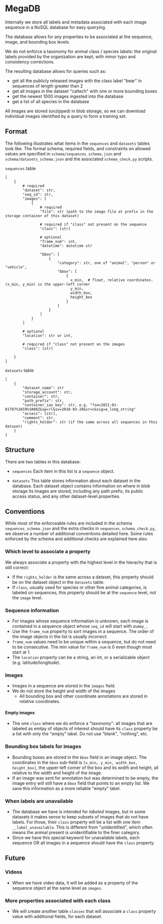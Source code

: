 # MegaDB

Internally we store all labels and metadata associated with each image sequence in a NoSQL database for easy querying.

The database allows for any properties to be associated at the sequence, image, and bounding box levels.

We do not enforce a taxonomy for animal class / species labels: the original labels provided by the organization are kept, with minor typo and consistency corrections.

The resulting database allows for queries such as:
- get all the publicly released images with the class label "bear" in sequences of length greater than 2
- get all images in the dataset "caltech" with one or more bounding boxes
- get the newest 1000 images ingested into the database
- get a list of all species in the database

All images are stored (unzipped) in blob storage, so we can download individual images identified by a query to form a training set.


## Format

The following illustrates what items in the `sequences` and `datasets` tables look like. The formal schema, required fields, and constraints on allowed values are specified in `schema/sequences_schema.json` and `schema/datasets_schema.json` and the associated `schema_check.py` scripts.

`sequences` table

```
[
    {
        # required
        "dataset": str,
        "seq_id": str,
        "images": [
            {
                # required
                "file": str (path to the image file at prefix in the storage container of this dataset)
                
                # required if "class" not present on the sequence
                "class": [str]
                
                # optional
                "frame_num": int,
                "datetime": datetime str
                
                "bbox": [
                    {
                        "category": str, one of "animal", "person" or "vehicle",
                        "bbox": [
                            {
                              x_min,  # float, relative coordinates. (x_min, y_min) is the upper-left corner
                              y_min,
                              width_box,
                              height_box
                            }
                        ]
                    }
                ]
            }
        ]
        
        # optional
        "location": str or int,
        
        # required if "class" not present on the images
        "class": [str]

    }
]

```


`datasets` table

```
[
    {
        "dataset_name": str
        "storage_account": str,
        "container": str,
        "path_prefix": str,
        "container_sas_key": str, e.g. "?se=2021-01-01T07%3A59%3A00Z&sp=rl&sv=2018-03-28&sr=c&sig=a_long_string"
        "access": [str],
        "comment": str,
        "rights_holder": str (if the same across all sequences in this dataset)
    }
]
```


## Structure

There are two tables in this database: 

- `sequences`
Each item in this list is a `sequence` object. 

- `datasets`
This table stores information about each dataset in the database. Each dataset object contains information on where in blob storage its images are stored, including any path prefix, its public access status, and any other dataset-level properties.



## Conventions

While most of the enforceable rules are included in the schema `sequences_schema.json` and the extra checks in `sequences_schema_check.py`, we observe a number of additional conventions detailed here. Some rules enforced by the schema and additional checks are explained here also.

### Which level to associate a property
We always associate a property with the highest level in the hierachy that is still correct:
- If the `rights_holder` is the same across a dataset, this property should be on the dataset object in the `datasets` table.
- If `class`, usually used for species or other fine animal categories, is labeled on sequences, this property should be at the `sequence` level, not the `image` level. 


### Sequence information
- For images whose sequence information is unknown, each image is contained in a sequence object whose `seq_id` will start with `dummy_`.
- Use the `frame_num` property to sort images in a sequence. The order of the image objects in the list is usually *incorrect*.
- `frame_num` values need to be unique within a sequence, but do not need to be consecutive. The min value for `frame_num` is 0 even though most start at 1.
- The `location` property can be a string, an int, or a serializable object (e.g. latitude/longitude).


### Images
- Images in a sequence are stored in the `images` field.
- We do not store the height and width of the images
    - All bounding box and other coordinate annotations are stored in relative coordinates.
    
#### Empty images
- The one `class` where we do enforce a "taxonomy": all images that are labeled as emtpy of objects of interest should have its `class` property be a list with only the "empty" label. Do not use "blank", "nothing", etc. 


### Bounding box labels for images
- Bounding boxes are stored in the `bbox` field in an image object. The coordinates in the `bbox` sub-field is `[x_min, y_min, width_box, height_box]`, the upper-left corner of the box and its width and height, all relative to the width and height of the image.
- If an image was sent for annotation but was determined to be empty, the image entry will still have a `bbox` field that points to an empty list. We save this information as a more reliable "empty" label.


### When labels are unavailable
- The database we have is intended for *labeled* images, but in some datasets it makes sense to keep subsets of images that do not have labels. For those, their `class` property will be a list with one item `__label_unavailable`. This is different from "unidentified", which often means the animal present is unidentifiable to the finer category.
- Since we have this special keyword for unavailable labels, each sequence OR all images in a sequence should have the `class` property.




## Future

### Videos
- When we have video data, it will be added as a property of the sequence object at the same level as `images`.

### More properties associated with each class
- We will create another table `classes` that will associate a `class` property value with additional fields, for each dataset.
